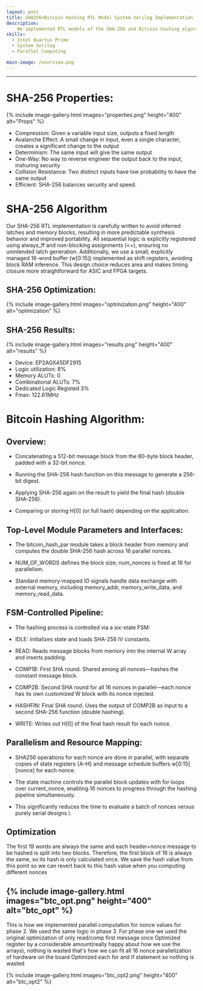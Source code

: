 ```yaml
---
layout: post
title: SHA256+Bitcoin Hashing RTL Model System Verilog Implementation 
description:  
    We implemented RTL models of the SHA-256 and Bitcoin hashing algorithms in SystemVerilog as part of a exploration into hardware design trade-offs. The goal was to compare serial and parallel implementations and understand how design choices impact key metrics like area, cycle count, and maximum operating frequency (fmax). By optimizing for each of these variables individually, we observed how improvements in one metric often came at the cost of others. This allowed us to gain insight into real-world architectural trade-offs in ASIC/FPGA design and how they apply to compute-intensive workloads like cryptographic hashing. (ECE111, Advanced Digital Design Course Project, @UC San Diego Prof. Farinaz Koushanfar) 
skills: 
  - Intel Quartus Prime
  - System Verilog
  - Parallel Computing 

main-image: /overview.png
---
```


---

# SHA-256 Properties:

{% include image-gallery.html images="properties.png" height="400" alt="Props" %}
  - Compression: Given a variable input size, outputs a fixed length
  - Avalanche Effect: A small change in input, even a single character, creates a significant change to the output
  - Determinism: The same input will give the same output
  - One-Way: No way to reverse engineer the output back to the input, inshuring security
  - Collision Resistance: Two distinct inputs have low probability to have the same output 
  - Efficient: SHA-256 balances security and speed.

# SHA-256 Algorithm

Our SHA-256 RTL implementation is carefully written to avoid inferred latches and memory blocks, resulting in more predictable synthesis behavior and improved portability. All sequential logic is explicitly registered using always_ff and non-blocking assignments (<=), ensuring no unintended latch generation. Additionally, we use a small, explicitly managed 16-word buffer (w[0:15]) implemented as shift registers, avoiding block RAM inference. This design choice reduces area and makes timing closure more straightforward for ASIC and FPGA targets.

## SHA-256 Optimization: 

{% include image-gallery.html images="optimization.png" height="400" alt="optimization" %}
## SHA-256 Results:
{% include image-gallery.html images="results.png" height="400" alt="results" %}
   - Device: EP2AGX45DF2915 
   - Logic utilization: 8% 
   - Memory ALUTs: 0 
   - Combinational ALUTs: 7% 
   - Dedicated Logic Registed 3% 
   - Fmax: 122.61MHz 

# Bitcoin Hashing Algorithm:

## Overview:

   - Concatenating a 512-bit message block from the 80-byte block header, padded with a 32-bit nonce.

   - Running the SHA-256 hash function on this message to generate a 256-bit digest.

   - Applying SHA-256 again on the result to yield the final hash (double SHA-256).

   - Comparing or storing H[0] (or full hash) depending on the application. 

## Top-Level Module Parameters and Interfaces:

   - The bitcoin_hash_par module takes a block header from memory and computes the double SHA-256 hash across 16 parallel nonces.

   - NUM_OF_WORDS defines the block size; num_nonces is fixed at 16 for parallelism.

   - Standard memory-mapped IO signals handle data exchange with external memory, including memory_addr, memory_write_data, and memory_read_data.

## FSM-Controlled Pipeline:

   - The hashing process is controlled via a six-state FSM:

   - IDLE: Initializes state and loads SHA-256 IV constants.

   - READ: Reads message blocks from memory into the internal W array and inserts padding.

   - COMP1B: First SHA round. Shared among all nonces—hashes the constant message block.

   - COMP2B: Second SHA round for all 16 nonces in parallel—each nonce has its own customized W block with its nonce injected.

   - HASHFIN: Final SHA round. Uses the output of COMP2B as input to a second SHA-256 function (double hashing).

   - WRITE: Writes out H[0] of the final hash result for each nonce.

## Parallelism and Resource Mapping:

   - SHA256 operations for each nonce are done in parallel, with separate copies of state registers {A–H} and message schedule buffers w[0:15][nonce] for each nonce.

   - The state machine controls the parallel block updates with for loops over current_nonce, enabling 16 nonces to progress through the hashing pipeline simultaneously.

   - This significantly reduces the time to evaluate a batch of nonces versus purely serial designs.\

## Optimization 

The first 19 words are always the same and each header+nonce message to be hashed is split into two blocks.
Therefore, the first block of 16 is always the same, so its hash is only calculated once. 
We save the hash value from this point so we can revert back to this hash value when you computing different nonces 

{% include image-gallery.html images="btc_opt.png" height="400" alt="btc_opt" %}
---
This is how we implemented parallel computation for nonce values for phase 2. We used the same logic in phase 3. For phase one we used the original optimization of only read/comp first message once
Optimized register by a considerable amount(really happy about how we use the arrays), nothing is wasted that's how we can fit all 16 nonce parallelization of hardware on the board
Optimized each for and if statement so nothing is wasted

{% include image-gallery.html images="btc_opt2.png" height="400" alt="btc_opt2" %}




